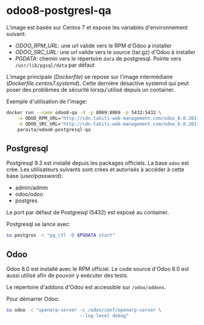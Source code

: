 # odoo8-postgresl-qa

L'image est basée sur Centos 7 et expose les variables d'environnement suivant:

* _ODOO_RPM_URL_: une url valide vers le RPM d'Odoo a installer
* _ODOO_SRC_URL_: une url valide vers le source (tar.gz) d'Odoo à installer
* _PGDATA_: chemin vers le répertoire `data` de postgresql. Pointe vers `/usr/lib/pgsql/data` par défaut

L'image principale (_Dockerfile_) se repose sur l'image intermédiaire (_Dockerfile.centos7.systemd_).
Cette dernière désactive systemd qui peut poser des problèmes de sécurité lorsqu'utilisé depuis un container.

Exemple d'utilisation de l'image:

```bash
docker run --name odoo8-qa -d -p 8069:8069 -p 5432:5432 \
    -e ODOO_RPM_URL="http://cdn.tahiti-web-management.com/odoo_8.0.20171001.noarch.rpm" \
    -e ODOO_SRC_URL="http://cdn.tahiti-web-management.com/odoo_8.0.20171001.tar.gz" \
    paraita/odoo8-postgresql-qa
```

## Postgresql

Postgresql 9.3 est installé depuis les packages officiels.
La base `odoo` est crée. Les utilisateurs suivants sont crées et autorisés à accéder à cette base (_user/password_):

* admin/admin
* odoo/odoo
* postgres

Le port par défaut de Postgresql (5432) est exposé au container.

Postgresql se lance avec:

```bash
su postgres -c "pg_ctl -D $PGDATA start"
```

## Odoo

Odoo 8.0 est installé avec le RPM officiel.
Le code source d'Odoo 8.0 est aussi utilisé afin de pouvoir y exécuter des tests.

Le répertoire d'addons d'Odoo est accessible sur `/odoo/addons`.

Pour démarrer Odoo:

```bash
su odoo -c "openerp-server -c /odoo/conf/openerp-server \
                           --log-level debug"
```



